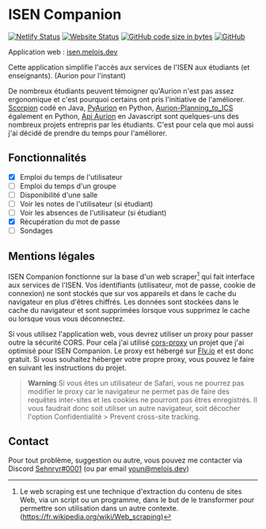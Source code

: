 # ISEN Companion

[![Netlify Status](https://img.shields.io/netlify/6309014f-efa4-4fce-a934-37abf996f123)](https://app.netlify.com/sites/isen-companion/deploys)
[![Website Status](https://img.shields.io/website?url=https%3A%2F%2Fisen.melois.dev)][website-url]
[![GitHub code size in bytes](https://img.shields.io/github/languages/code-size/sehnryr/isen_companion)](#)
[![GitHub](https://img.shields.io/github/license/sehnryr/isen_companion)](#)

Application web : [isen.melois.dev][website-url]

Cette application simplifie l'accès aux services de l'ISEN aux étudiants (et enseignants). (Aurion pour l'instant)

De nombreux étudiants peuvent témoigner qu'Aurion n'est pas assez ergonomique et c'est pourquoi certains ont pris l'initiative de l'améliorer. [Scorpion](https://github.com/LiamAbyss/Scorpion) codé en Java, [PyAurion](https://github.com/MylowMntr/PyAurion) en Python, [Aurion-Planning_to_ICS](https://github.com/Victor-Loos/Aurion-Planning_to_ICS) également en Python, [Api Aurion](https://github.com/nicolegrimpeur/apiAurion) en Javascript sont quelques-uns des nombreux projets entrepris par les étudiants. C'est pour cela que moi aussi j'ai décidé de prendre du temps pour l'améliorer.

[website-url]: https://isen.melois.dev/

## Fonctionnalités

- [x] Emploi du temps de l'utilisateur
- [ ] Emploi du temps d'un groupe
- [ ] Disponibilité d'une salle
- [ ] Voir les notes de l'utilisateur (si étudiant)
- [ ] Voir les absences de l'utilisateur (si étudiant)
- [x] Récupération du mot de passe
- [ ] Sondages

## Mentions légales

ISEN Companion fonctionne sur la base d'un web scraper[^1] qui fait interface aux services de l'ISEN. Vos identifiants (utilisateur, mot de passe, cookie de connexion) ne sont stockés que sur vos appareils et dans le cache du navigateur en plus d'êtres chiffrés. Les données sont stockées dans le cache du navigateur et sont supprimées lorsque vous supprimez le cache ou lorsque vous vous déconnectez.

Si vous utilisez l'application web, vous devrez utiliser un proxy pour passer outre la sécurité CORS. Pour cela j'ai utilisé [cors-proxy](https://github.com/sehnryr/cors-proxy) un projet que j'ai optimisé pour ISEN Companion. Le proxy est hébergé sur [Fly.io](https://fly.io/) et est donc gratuit. Si vous souhaitez héberger votre propre proxy, vous pouvez le faire en suivant les instructions du projet.

> **Warning**
> Si vous êtes un utilisateur de Safari, vous ne pourrez pas modifier le proxy car le navigateur ne permet pas de faire des requêtes inter-sites et les cookies ne pourront pas êtres enregistrés. Il vous faudrait donc soit utiliser un autre navigateur, soit décocher l'option Confidentialité > Prevent cross-site tracking.

[^1]: Le web scraping est une technique d'extraction du contenu de sites Web, via un script ou un programme, dans le but de le transformer pour permettre son utilisation dans un autre contexte. (https://fr.wikipedia.org/wiki/Web_scraping)

## Contact

Pour tout problème, suggestion ou autre, vous pouvez me contacter via Discord [Sehnryr#0001](https://discord.com/users/230563291146092545) (ou par email [youn@melois.dev](mailto:youn@melois.dev))